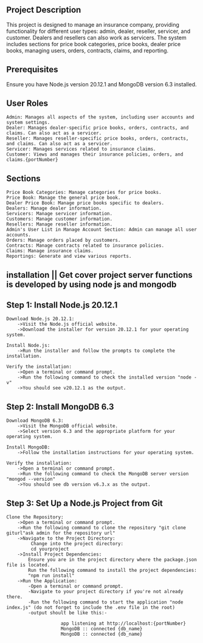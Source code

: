 ## Project Description

This project is designed to manage an insurance company, providing functionality for different user types: admin, dealer, reseller, servicer, and customer. Dealers and resellers can also work as servicers. The system includes sections for price book categories, price books, dealer price books, managing users, orders, contracts, claims, and reporting.

## Prerequisites

Ensure you have Node.js version 20.12.1 and MongoDB version 6.3 installed.

## User Roles

    Admin: Manages all aspects of the system, including user accounts and system settings.
    Dealer: Manages dealer-specific price books, orders, contracts, and claims. Can also act as a servicer.
    Reseller: Manages reseller-specific price books, orders, contracts, and claims. Can also act as a servicer.
    Servicer: Manages services related to insurance claims.
    Customer: Views and manages their insurance policies, orders, and claims.{portNumber}

## Sections

    Price Book Categories: Manage categories for price books.
    Price Book: Manage the general price book.
    Dealer Price Book: Manage price books specific to dealers.
    Dealers: Manage dealer information.
    Servicers: Manage servicer information.
    Customers: Manage customer information.
    Resellers: Manage reseller information.
    Admin's User List in Manage Account Section: Admin can manage all user accounts.
    Orders: Manage orders placed by customers.
    Contracts: Manage contracts related to insurance policies.
    Claims: Manage insurance claims.
    Reportings: Generate and view various reports.

## installation || Get cover project server functions is developed by using node js and mongodb

## Step 1: Install Node.js 20.12.1

    Download Node.js 20.12.1:
        ->Visit the Node.js official website.
        ->Download the installer for version 20.12.1 for your operating system.

    Install Node.js:
        ->Run the installer and follow the prompts to complete the installation.

    Verify the installation:
        ->Open a terminal or command prompt.
        ->Run the following command to check the installed version "node -v"
        ->You should see v20.12.1 as the output.

## Step 2: Install MongoDB 6.3

    Download MongoDB 6.3:
        ->Visit the MongoDB official website.
        ->Select version 6.3 and the appropriate platform for your operating system.

    Install MongoDB:
        ->Follow the installation instructions for your operating system.

    Verify the installation:
        ->Open a terminal or command prompt.
        ->Run the following command to check the MongoDB server version "mongod --version"
        ->You should see db version v6.3.x as the output.

## Step 3: Set Up a Node.js Project from Git

    Clone the Repository:
        ->Open a terminal or command prompt.
        ->Run the following command to clone the repository "git clone giturl"ask admin for the repository url"
        ->Navigate to the Project Directory:
             Change into the project directory:
             cd yourproject
        ->Install Project Dependencies:
            Ensure you are in the project directory where the package.json file is located.
            Run the following command to install the project dependencies:
            "npm run install"
        ->Run the Application:
            -Open a terminal or command prompt.
            -Navigate to your project directory if you're not already there.
            -Run the following command to start the application "node index.js" (do not forget to include the .env file in the root)
            -output shoult be like this:-
                        
                        app listening at http://localhost:{portNumber}
                        MongoDB :: connected {db_name}
                        MongoDB :: connected {db_name}
